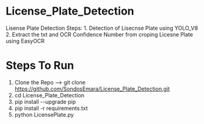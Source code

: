# License_Plate_Detection
<p> Lisense Plate Detection Steps:
    1. Detection of Lisecnse Plate using YOLO_V8 
    2. Extract the txt and OCR Confidence Number  from croping Licesne Plate using EasyOCR 
</p>


<h1>Steps To Run</h1>
<p> 
  
  1. Clone the Repo -->  git clone https://github.com/SondosEmara/License_Plate_Detection.git
  2. cd License_Plate_Detection
  3. pip install --upgrade pip
  4. pip install -r requirements.txt
  5. python LicensePlate.py
     
</p>

